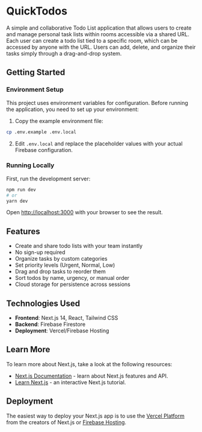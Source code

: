 # QuickTodos

A simple and collaborative Todo List application that allows users to create and manage personal task lists within rooms accessible via a shared URL. Each user can create a todo list tied to a specific room, which can be accessed by anyone with the URL. Users can add, delete, and organize their tasks simply through a drag-and-drop system.

## Getting Started

### Environment Setup

This project uses environment variables for configuration. Before running the application, you need to set up your environment:

1. Copy the example environment file:
```bash
cp .env.example .env.local
```

2. Edit `.env.local` and replace the placeholder values with your actual Firebase configuration.

### Running Locally

First, run the development server:

```bash
npm run dev
# or
yarn dev
```

Open [http://localhost:3000](http://localhost:3000) with your browser to see the result.

## Features

- Create and share todo lists with your team instantly
- No sign-up required
- Organize tasks by custom categories
- Set priority levels (Urgent, Normal, Low)
- Drag and drop tasks to reorder them
- Sort todos by name, urgency, or manual order
- Cloud storage for persistence across sessions

## Technologies Used

- **Frontend**: Next.js 14, React, Tailwind CSS
- **Backend**: Firebase Firestore
- **Deployment**: Vercel/Firebase Hosting

## Learn More

To learn more about Next.js, take a look at the following resources:

- [Next.js Documentation](https://nextjs.org/docs) - learn about Next.js features and API.
- [Learn Next.js](https://nextjs.org/learn) - an interactive Next.js tutorial.

## Deployment

The easiest way to deploy your Next.js app is to use the [Vercel Platform](https://vercel.com/new) from the creators of Next.js or [Firebase Hosting](https://firebase.google.com/docs/hosting).
